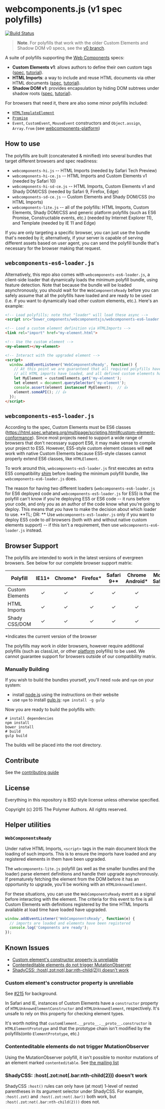 webcomponents.js (v1 spec polyfills)
================

[![Build Status](https://travis-ci.org/webcomponents/webcomponentsjs.svg?branch=master)](https://travis-ci.org/webcomponents/webcomponentsjs)

> **Note**. For polyfills that work with the older Custom Elements and Shadow DOM v0 specs, see the [v0 branch](https://github.com/webcomponents/webcomponentsjs/tree/v0).

A suite of polyfills supporting the [Web Components](http://webcomponents.org) specs:

- **Custom Elements v1**: allows authors to define their own custom tags ([spec](https://w3c.github.io/webcomponents/spec/custom/), [tutorial](https://developers.google.com/web/fundamentals/getting-started/primers/customelements)).
- **HTML Imports**: a way to include and reuse HTML documents via other HTML documents ([spec](https://w3c.github.io/webcomponents/spec/imports/), [tutorial](https://www.html5rocks.com/en/tutorials/webcomponents/imports/)).
- **Shadow DOM v1**: provides encapsulation by hiding DOM subtrees under shadow roots ([spec](https://w3c.github.io/webcomponents/spec/shadow/), [tutorial](https://developers.google.com/web/fundamentals/getting-started/primers/shadowdom)).

For browsers that need it, there are also some minor polyfills included:
- [`HTMLTemplateElement`](https://github.com/webcomponents/template)
- [`Promise`](https://github.com/stefanpenner/es6-promise)
- `Event`, `CustomEvent`, `MouseEvent` constructors and `Object.assign`, `Array.from` (see [webcomponents-platform](https://github.com/webcomponents/webcomponents-platform))

## How to use

The polyfills are built (concatenated & minified) into several bundles that target
different browsers and spec readiness:

- `webcomponents-hi.js` -- HTML Imports (needed by Safari Tech Preview)
- `webcomponents-hi-ce.js` -- HTML Imports and Custom Elements v1 (needed by Safari 10)
- `webcomponents-hi-sd-ce.js` -- HTML Imports, Custom Elements v1 and Shady DOM/CSS (needed by Safari 9, Firefox, Edge)
- `webcomponents-sd-ce.js` -- Custom Elements and Shady DOM/CSS (no HTML Imports)
- `webcomponents-lite.js` -- all of the polyfills: HTML Imports, Custom Elements, Shady DOM/CSS and generic platform polyfills (such as ES6 Promise, Constructable events, etc.) (needed by Internet Explorer 11), and Template (needed by IE 11 and Edge)

If you are only targeting a specific browser, you can just use the bundle that's
needed by it; alternatively, if your server is capable of serving different assets based on user agent, you can send the polyfill bundle that's necessary for the browser making that request.

## `webcomponents-es6-loader.js`
Alternatively, this repo also comes with `webcomponents-es6-loader.js`, a client-side
loader that dynamically loads the minimum polyfill bundle, using feature detection.
Note that because the bundle will be loaded asynchronously, you should wait for the `WebComponentsReady` before you can safely assume that all the polyfills have
loaded and are ready to be used (i.e. if you want to dynamically load other custom
elements, etc.). Here's an example:

```html
<!-- Load polyfills; note that "loader" will load these async -->
<script src="bower_components/webcomponentsjs/webcomponents-es6-loader.js"></script>

<!-- Load a custom element definition via HTMLImports -->
<link rel="import" href="my-element.html">

<!-- Use the custom element -->
<my-element></my-element>

<!-- Interact with the upgraded element -->
<script>
  window.addEventListener('WebComponentsReady', function() {
    // At this point we are guaranteed that all required polyfills have loaded,
    // all HTML imports have loaded, and all defined custom elements have upgraded
    let MyElement = customElements.get('my-element');
    let element = document.querySelector('my-element');
    console.assert(element instanceof MyElement);  // 👍
    element.someAPI(); // 👍
  });
</script>
```

## `webcomponents-es5-loader.js`
According to the spec, Custom Elements must be ES6 classes (https://html.spec.whatwg.org/multipage/scripting.html#custom-element-conformance). Since most projects need to support a wide range of browsers that don't necessary support ES6, it may make sense to compile your project to ES5. However, ES5-style custom element classes will **not** work with native Custom Elements because ES5-style classes cannot properly extend ES6 classes, like `HTMLElement`.

To work around this, `webcomponents-es5-loader.js` first executes an extra ES5 compatibility [shim](https://github.com/webcomponents/custom-elements/blob/master/src/native-shim.js) before
loading the minimum polyfill bundle, like `webcomponents-es6-loader.js` does. 

The reason for having two different loaders (`webcomponents-es6-loader.js` for ES6 deployed code and `webcomponents-es5-loader.js` for ES5) is that the polyfill can't know if you're deploying ES5 or ES6 code -- it runs before your code, and only _you_ as an author of the code know what you're going to deploy. This means that _you_ have to make the decision about which loader to use. 
**TL; DR: ** Use `webcomponents-es5-loader.js` only if you want to deploy ES5 code to _all_ browsers (both with and without native custom elements support) -- if this isn't a requirement, then use
`webcomponents-es6-loader.js` instead.

## Browser Support

The polyfills are intended to work in the latest versions of evergreen browsers. See below
for our complete browser support matrix:

| Polyfill   | IE11+ | Chrome* | Firefox* | Safari 9+* | Chrome Android* | Mobile Safari* |
| ---------- |:-----:|:-------:|:--------:|:----------:|:---------------:|:--------------:|
| Custom Elements | ✓ | ✓ | ✓ | ✓ | ✓| ✓ |
| HTML Imports |  ✓ | ✓ | ✓ | ✓| ✓| ✓ |
| Shady CSS/DOM |  ✓ | ✓ | ✓ | ✓ | ✓ | ✓ |

\*Indicates the current version of the browser

The polyfills may work in older browsers, however require additional polyfills (such as classList, or other [platform](https://github.com/webcomponents/webcomponents-platform)
polyfills) to be used. We cannot guarantee support for browsers outside of our compatibility matrix.


### Manually Building

If you wish to build the bundles yourself, you'll need `node` and `npm` on your system:

 * install [node.js](http://nodejs.org/) using the instructions on their website
 * use `npm` to install [gulp.js](http://gulpjs.com/): `npm install -g gulp`

Now you are ready to build the polyfills with:

    # install dependencies
    npm install
    bower install
    # build
    gulp build

The builds will be placed into the root directory.

## Contribute

See the [contributing guide](CONTRIBUTING.md)

## License

Everything in this repository is BSD style license unless otherwise specified.

Copyright (c) 2015 The Polymer Authors. All rights reserved.

## Helper utilities

### `WebComponentsReady`

Under native HTML Imports, `<script>` tags in the main document block the loading of such imports. This is to ensure the imports have loaded and any registered elements in them have been upgraded.

The `webcomponents-lite.js` polyfill (as well as the smaller bundles and the loader) parse element definitions and handle their upgrade asynchronously. If prematurely fetching the element from the DOM before it has an opportunity to upgrade, you'll be working with an `HTMLUnknownElement`.

For these situations, you can use the `WebComponentsReady` event as a signal before interacting with the element. The criteria for this event to fire is all Custom Elements with definitions registered by the time HTML Imports available at load time have loaded have upgraded.

```js
window.addEventListener('WebComponentsReady', function(e) {
  // imports are loaded and elements have been registered
  console.log('Components are ready');
});
```

## Known Issues

  * [Custom element's constructor property is unreliable](#constructor)
  * [Contenteditable elements do not trigger MutationObserver](#contentedit)
  * [ShadyCSS: :host(.zot:not(.bar:nth-child(2))) doesn't work](#nestedparens)

### Custom element's constructor property is unreliable <a id="constructor"></a>
See [#215](https://github.com/webcomponents/webcomponentsjs/issues/215) for background.

In Safari and IE, instances of Custom Elements have a `constructor` property of `HTMLUnknownElementConstructor` and `HTMLUnknownElement`, respectively. It's unsafe to rely on this property for checking element types.

It's worth noting that `customElement.__proto__.__proto__.constructor` is `HTMLElementPrototype` and that the prototype chain isn't modified by the polyfills(onto `ElementPrototype`, etc.)

### Contenteditable elements do not trigger MutationObserver <a id="contentedit"></a>
Using the MutationObserver polyfill, it isn't possible to monitor mutations of an element marked `contenteditable`.
See [the mailing list](https://groups.google.com/forum/#!msg/polymer-dev/LHdtRVXXVsA/v1sGoiTYWUkJ)

### ShadyCSS: :host(.zot:not(.bar:nth-child(2))) doesn't work <a id="nestedparens"></a>
ShadyCSS `:host()` rules can only have (at most) 1-level of nested parentheses in its argument selector under ShadyCSS. For example, `:host(.zot)` and `:host(.zot:not(.bar))` both work, but `:host(.zot:not(.bar:nth-child(2)))` does not.
